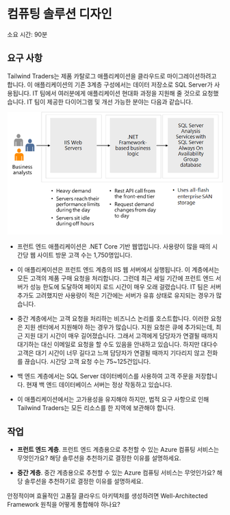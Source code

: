 ﻿---
casestudy:
    title: '컴퓨팅 솔루션 디자인'
    module: '컴퓨팅 솔루션'
---

# 컴퓨팅 솔루션 디자인

소요 시간: 90분

## 요구 사항

Tailwind Traders는 제품 카탈로그 애플리케이션을 클라우드로 마이그레이션하려고 합니다. 이 애플리케이션의 기존 3계층 구성에서는 데이터 저장소로 SQL Server가 사용됩니다. IT 팀에서 여러분에게 애플리케이션 현대화 과정을 지원해 줄 것으로 요청했습니다. IT 팀이 제공한 다이어그램 및 개선 가능한 분야는 다음과 같습니다. 

![컴퓨팅 아키텍처](media/compute.png)

* 프런트 엔드 애플리케이션은 .NET Core 기반 웹앱입니다. 사용량이 많을 때의 시간당 웹 사이트 방문 고객 수는 1,750명입니다. 

* 이 애플리케이션은 프런트 엔드 계층의 IIS 웹 서버에서 실행됩니다. 이 계층에서는 모든 고객의 제품 구매 요청을 처리합니다. 그런데 최근 세일 기간에 프런트 엔드 서버가 성능 한도에 도달하여 페이지 로드 시간이 매우 오래 걸렸습니다. IT 팀은 서버 추가도 고려했지만 사용량이 적은 기간에는 서버가 유휴 상태로 유지되는 경우가 많습니다.

* 중간 계층에서는 고객 요청을 처리하는 비즈니스 논리를 호스트합니다. 이러한 요청은 지원 센터에서 지원해야 하는 경우가 많습니다. 지원 요청은 큐에 추가되는데, 최근 지원 대기 시간이 매우 길어졌습니다. 그래서 고객에게 담당자가 연결될 때까지 대기하는 대신 이메일로 요청을 할 수도 있음을 안내하고 있습니다. 하지만 대다수 고객은 대기 시간이 너무 길다고 느껴 담당자가 연결될 때까지 기다리지 않고 전화를 끊습니다. 시간당 고객 요청 수는 75~125건입니다. 

* 백 엔드 계층에서는 SQL Server 데이터베이스를 사용하여 고객 주문을 저장합니다. 현재 백 엔드 데이터베이스 서버는 정상 작동하고 있습니다.

* 이 애플리케이션에서는 고가용성을 유지해야 하지만, 법적 요구 사항으로 인해 Tailwind Traders는 모든 리소스를 한 지역에 보관해야 합니다.

## 작업

* **프런트 엔드 계층**. 프런트 엔드 계층용으로 추천할 수 있는 Azure 컴퓨팅 서비스는 무엇인가요? 해당 솔루션을 추천하기로 결정한 이유를 설명하세요. 

* **중간 계층**. 중간 계층용으로 추천할 수 있는 Azure 컴퓨팅 서비스는 무엇인가요? 해당 솔루션을 추천하기로 결정한 이유를 설명하세요. 

안정적이며 효율적인 고품질 클라우드 아키텍처를 생성하려면 Well-Architected Framework 원칙을 어떻게 통합해야 하나요?
